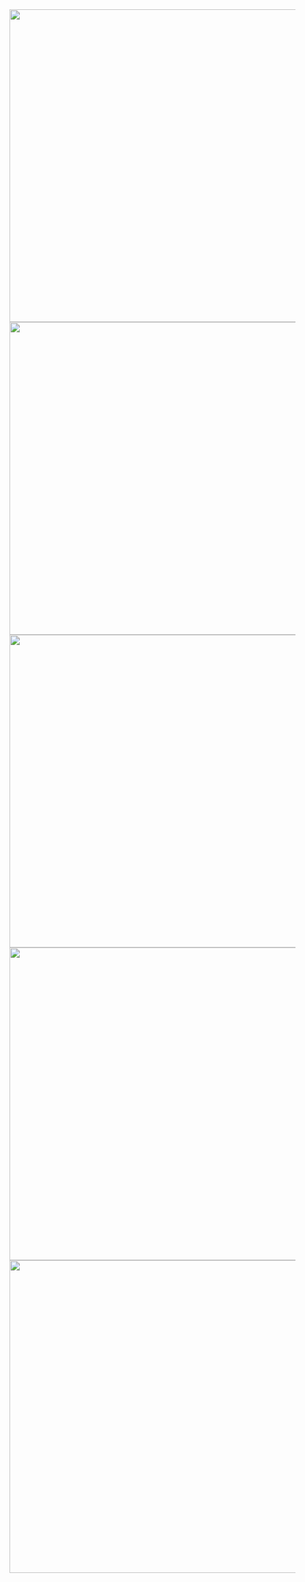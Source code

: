 <img width="550px" src="https://github-readme-stats.vercel.app/api?username=pdrajan&theme=vue-dark&hide_border=true&show_icons=true&rank_icon=github&count_private=true" />
<img width="550px" src="https://github-readme-streak-stats.herokuapp.com/?user=pdrajan&theme=vue-dark&hide_border=true" />
<img width="550px" src="https://github-readme-stats.vercel.app/api/top-langs/?username=pdrajan&theme=vue-dark&hide_border=true&include_all_commits=true&count_private=true&layout=compact" />
<img width="550px" src="https://wakatime.com/share/@pdrajan/7586139e-cddb-47f8-bc96-c19912534f4b.svg" />

<img width="550px" src="https://wakatime.com/share/@pdrajan/890c8a25-3d71-4496-9223-13c91a34ac95.svg"/>
